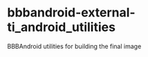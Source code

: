 bbbandroid-external-ti_android_utilities
========================================

BBBAndroid utilities for building the final image
